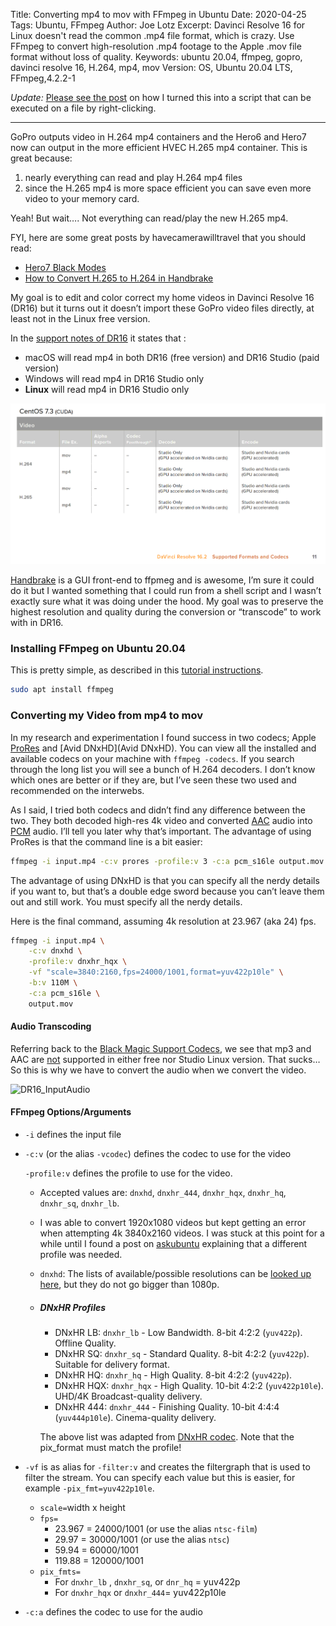 Title: Converting mp4 to mov with FFmpeg in Ubuntu
Date: 2020-04-25
Tags: Ubuntu, FFmpeg
Author: Joe Lotz
Excerpt: Davinci Resolve 16 for Linux doesn't read the common .mp4 file format, which is crazy. Use FFmpeg to convert high-resolution .mp4 footage to the Apple .mov file format without loss of quality.
Keywords: ubuntu 20.04, ffmpeg, gopro, davinci resolve 16, H.264, mp4, mov
Version: OS, Ubuntu 20.04 LTS, FFmpeg,4.2.2-1

*Update:* [Please see the post](running-shell-scripts-on-files-from-nautilus.html) on how I turned this into a script that can be executed on a file by right-clicking. 

----

GoPro outputs video in H.264 mp4 containers and the Hero6 and Hero7 now can output in the more efficient HVEC H.265 mp4 container. This is great because:

1. nearly everything can read and play H.264 mp4 files
2. since the H.265 mp4 is more space efficient you can save even more video to your memory card.

Yeah! But wait…. Not everything can read/play the new H.265 mp4.

FYI, here are some great posts by havecamerawilltravel that you should read:

- [Hero7 Black Modes](https://havecamerawilltravel.com/gopro/gopro-hero7-black-video-modes/)
- [How to Convert H.265 to H.264 in Handbrake](https://havecamerawilltravel.com/gopro/convert-hevc-h265-video-codec/)

My goal is to edit and color correct my home videos in Davinci Resolve 16 (DR16) but it turns out it doesn’t import these GoPro video files directly, at least not in the Linux free version. 

In the [support notes of DR16](https://documents.blackmagicdesign.com/SupportNotes/DaVinci_Resolve_16_Supported_Codec_List.pdf) it states that :

- macOS will read mp4 in both DR16 (free version) and DR16 Studio (paid version)
- Windows will read mp4 in DR16 Studio only
- **Linux** will read mp4 in DR16 Studio only

![DR16 Input Codecs](/images/DR16_InputCodecs.png)

[Handbrake](https://handbrake.fr/) is a GUI front-end to ffpmeg and is awesome, I’m sure it could do it but I wanted something that I could run from a shell script and I wasn’t exactly sure what it was doing under the hood. My goal was to preserve the highest resolution and quality during the conversion or “transcode” to work with in DR16. 

### Installing FFmpeg on Ubuntu 20.04

This is pretty simple, as described in this [tutorial instructions](https://linuxconfig.org/ubuntu-20-04-ffmpeg-installation).

```bash
sudo apt install ffmpeg
```

### Converting my Video from mp4 to mov

In my research and experimentation I found success in two codecs; Apple [ProRes](https://en.wikipedia.org/wiki/Apple_ProRes) and [Avid DNxHD](Avid DNxHD). You can view all the installed and available codecs on your machine with `ffmpeg -codecs`. If you search through the long list you will see a bunch of H.264 decoders. I don’t know which ones are better or if they are, but I’ve seen these two used and recommended on the interwebs. 

As I said, I tried both codecs and didn’t find any difference between the two. They both decoded high-res 4k video and converted [AAC](https://en.wikipedia.org/wiki/Advanced_Audio_Coding) audio into [PCM](https://en.wikipedia.org/wiki/Pulse-code_modulation) audio. I’ll tell you later why that’s important. The advantage of using ProRes is that the command line is a bit easier:

```bash
ffmpeg -i input.mp4 -c:v prores -profile:v 3 -c:a pcm_s16le output.mov
```

The advantage of using DNxHD is that you can specify all the nerdy details if you want to, but that’s a double edge sword because you can’t leave them out and still work. You must specify all the nerdy details. 

Here is the final command, assuming 4k resolution at 23.967 (aka 24) fps.

```bash
ffmpeg -i input.mp4 \
	-c:v dnxhd \
	-profile:v dnxhr_hqx \
	-vf "scale=3840:2160,fps=24000/1001,format=yuv422p10le" \
	-b:v 110M \
	-c:a pcm_s16le \
	output.mov
```

#### Audio Transcoding

Referring back to the [Black Magic Support Codecs](https://documents.blackmagicdesign.com/SupportNotes/DaVinci_Resolve_16_Supported_Codec_List.pdf), we see that mp3 and AAC are <u>not</u> supported in either free nor Studio Linux version. That sucks…So this is why we have to convert the audio when we convert the video.

![DR16_InputAudio](/media/joe/Working/Blog/content/images/DR16_InputAudio.png)

#### FFmpeg Options/Arguments

- `-i` defines the input file

- `-c:v` (or the alias `-vcodec`) defines the codec to use for the video

  `-profile:v` defines the profile to use for the video.

  - Accepted values are: `dnxhd`, `dnxhr_444`, `dnxhr_hqx`, `dnxhr_hq`, `dnxhr_sq`, `dnxhr_lb`.

  - I was able to convert 1920x1080 videos but kept getting an error when attempting 4k 3840x2160 videos. I was stuck at this point for a while until I found a post on [askubuntu](https://askubuntu.com/questions/907398/how-to-convert-a-video-with-ffmpeg-into-the-dnxhd-dnxhr-format) explaining that a different profile was needed.

  - `dnxhd`: The lists of available/possible resolutions can be [looked up here](https://en.wikipedia.org/wiki/List_of_Avid_DNxHD_resolutions), but they do not go bigger than 1080p.

  - ##### DNxHR Profiles

    - DNxHR LB: `dnxhr_lb` - Low Bandwidth. 8-bit 4:2:2 (`yuv422p`). Offline Quality.
    - DNxHR SQ: `dnxhr_sq` - Standard Quality. 8-bit 4:2:2 (`yuv422p`). Suitable for delivery format.
    - DNxHR HQ: `dnxhr_hq` - High Quality. 8-bit 4:2:2 (`yuv422p`).
    - DNxHR HQX: `dnxhr_hqx` - High Quality. 10-bit 4:2:2 (`yuv422p10le`). UHD/4K Broadcast-quality delivery.
    - DNxHR 444: `dnxhr_444` - Finishing Quality. 10-bit 4:4:4 (`yuv444p10le`). Cinema-quality delivery.

    The above list was adapted from [DNxHR codec](https://en.wikipedia.org/wiki/DNxHR_codec). Note that the pix_format must match the profile! 

- `-vf` is as alias for `-filter:v` and creates the filtergraph that is used to filter the stream. You can specify each value but this is easier, for example `-pix_fmt=yuv422p10le`. 

  - `scale=`width x height 
  - `fps=`
    - 23.967 = 24000/1001 (or use the alias `ntsc-film`)
    - 29.97 = 30000/1001 (or use the alias `ntsc`)
    - 59.94 = 60000/1001
    - 119.88 = 120000/1001
  - `pix_fmts=`
    - For `dnxhr_lb` , `dnxhr_sq`, or `dnr_hq` = yuv422p
    - For `dnxhr_hqx` or `dnxhr_444`=  yuv422p10le

- `-c:a` defines the codec to use for the audio